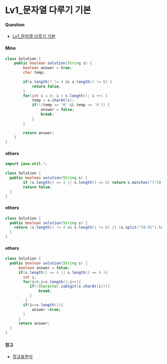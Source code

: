 # Lv1_문자열 다루기 기본



#### Question

- [Lv1_문자열 다루기 기본](https://programmers.co.kr/learn/courses/30/lessons/12918)



#### Mine

```java
class Solution {
    public boolean solution(String s) {
        boolean answer = true;
        char temp;
        
        if(s.length() != 4 && s.length() != 6) {
            return false;
        }
        for(int i = 0; i < s.length(); i ++) {
            temp = s.charAt(i);
            if(!(temp >= '0' && temp <= '9')) {
                answer = false;
                break;
            }
        }
        
        return answer;
    }
}
```



#### others

```java
import java.util.*;
 
class Solution {
  public boolean solution(String s) {
        if (s.length() == 4 || s.length() == 6) return s.matches("(^[0-9]*$)");
        return false;
  }
}
```



#### others

```java
class Solution {
  public boolean solution(String s) {
    return (s.length() != 4 && s.length() != 6) || (s.split("[0-9]").length > 0) ? false:true;
  }
}
```



#### others

```java
class Solution {
  public boolean solution(String s) {
      boolean answer = false;
      if(s.length() == 4 || s.length() == 6 ){
        int i;       
        for(i=0;i<s.length();i++){
           if(!Character.isDigit(s.charAt(i))){
               break;
           }
         }
        if(i==s.length()){
            answer =true;
        }
      }
      return answer;
  }
}

```



#### 참고

- [정규표현식](https://ko.wikipedia.org/wiki/%EC%A0%95%EA%B7%9C_%ED%91%9C%ED%98%84%EC%8B%9D)